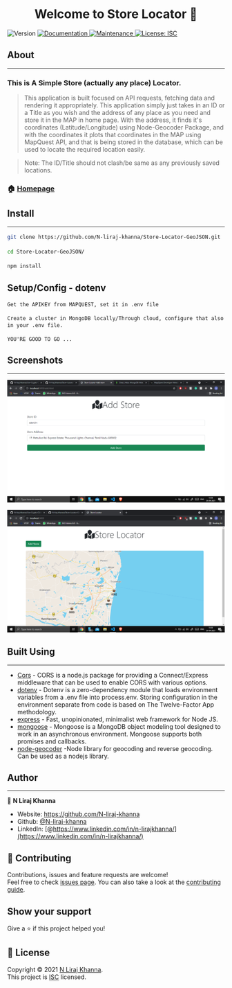 <h1 align="center">Welcome to Store Locator 👋</h1>
<p>
  <img alt="Version" src="https://img.shields.io/badge/version-1.0.0-blue.svg?cacheSeconds=2592000" />
  <a href="https://github.com/N-liraj-khanna/Live-Crypto-CLI#readme" target="_blank">
    <img alt="Documentation" src="https://img.shields.io/badge/documentation-yes-brightgreen.svg" />
  </a>
  <a href="https://github.com/N-liraj-khanna/Live-Crypto-CLI/graphs/commit-activity" target="_blank">
    <img alt="Maintenance" src="https://img.shields.io/badge/Maintained%3F-yes-green.svg" />
  </a>
  <a href="https://github.com/N-liraj-khanna/Live-Crypto-CLI/blob/master/LICENSE" target="_blank">
    <img alt="License: ISC" src="https://img.shields.io/github/license/N-liraj-khanna/livecrypto" />
  </a>
</p>

## About
___

### This is A Simple Store (actually any place) Locator.

> This application is built focused on API requests, fetching data and rendering it appropriately. This application simply just takes in an ID or a Title as you wish and the address of any place as you need and store it in the MAP in home page. With the address, it finds it's coordinates (Latitude/Longitude) using Node-Geocoder Package, and with the coordinates it plots that coordinates in the MAP using MapQuest API, and that is being stored in the database, which can be used to locate the required location easily. 

> Note: The ID/Title should not clash/be same as any previously saved locations.

### 🏠 [Homepage](https://github.com/N-liraj-khanna/Store-Locator-GeoJSON#readme)

## Install
___

```sh
git clone https://github.com/N-liraj-khanna/Store-Locator-GeoJSON.git

cd Store-Locator-GeoJSON/

npm install
```

## Setup/Config - dotenv

```
Get the APIKEY from MAPQUEST, set it in .env file

Create a cluster in MongoDB locally/Through cloud, configure that also in your .env file.

YOU'RE GOOD TO GO ...
```

## Screenshots
____
![1.png](Screenshots/1.png)

![2.png](Screenshots/2.png)

## Built Using 
___


- [Cors](https://www.npmjs.com/package/cors) - CORS is a node.js package for providing a Connect/Express middleware that can be used to enable CORS with various options.
- [dotenv](https://www.npmjs.com/package/dotenv) - Dotenv is a zero-dependency module that loads environment variables from a .env file into process.env. Storing configuration in the environment separate from code is based on The Twelve-Factor App methodology.
- [express](https://www.npmjs.com/package/express) - Fast, unopinionated, minimalist web framework for Node JS.
- [mongoose](https://www.npmjs.com/package/mongoose) - Mongoose is a MongoDB object modeling tool designed to work in an asynchronous environment. Mongoose supports both promises and callbacks.
- [node-geocoder](npmjs.com/package/node-geocoder) -Node library for geocoding and reverse geocoding. Can be used as a nodejs library.

## Author
___


👤 **N Liraj Khanna**

* Website: https://github.com/N-liraj-khanna
* Github: [@N-liraj-khanna](https://github.com/N-liraj-khanna)
* LinkedIn: [@https://www.linkedin.com/in/n-lirajkhanna/](https://www.linkedin.com/in/n-lirajkhanna/)

## 🤝 Contributing

Contributions, issues and feature requests are welcome!<br />Feel free to check [issues page](https://github.com/N-liraj-khanna/Live-Crypto-CLI/issues). You can also take a look at the [contributing guide](https://github.com/N-liraj-khanna/Live-Crypto-CLI/blob/master/CONTRIBUTING.md).

## Show your support

Give a ⭐️ if this project helped you!

## 📝 License

Copyright © 2021 [N Liraj Khanna](https://github.com/N-liraj-khanna).<br />
This project is [ISC](https://github.com/N-liraj-khanna/Live-Crypto-CLI/blob/master/LICENSE) licensed.

